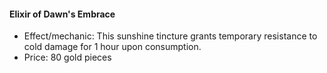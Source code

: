 #### Elixir of Dawn's Embrace

- Effect/mechanic: This sunshine tincture grants temporary resistance to cold damage for 1 hour upon consumption.
- Price: 80 gold pieces